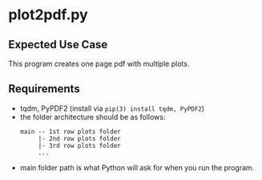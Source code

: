 # plot2pdf.py

## Expected Use Case
This program creates one page pdf with multiple plots.

## Requirements
- tqdm, PyPDF2 (install via `pip(3) install tqdm, PyPDF2`)
- the folder architecture should be as follows:
  ```
  main -- 1st row plots folder
       |- 2nd row plots folder
       |- 3rd row plots folder
       ...
  ```     
- main folder path is what Python will ask for when you run the program.
